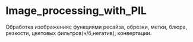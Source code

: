 # Image_processing_with_PIL
Обработка изображенияс функциями ресайза, обрезки, метки, блюра, резкости, цветовых фильтров(ч/б,негатив), конвертации.
